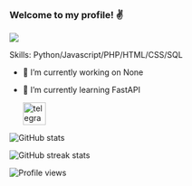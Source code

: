 ### Welcome to my profile! ✌️
![](https://i.imgur.com/2LykBPC.png)


Skills: Python/Javascript/PHP/HTML/CSS/SQL

- 🔭 I’m currently working on None
- 🌱 I’m currently learning FastAPI

  [<img src='https://upload.wikimedia.org/wikipedia/commons/thumb/8/82/Telegram_logo.svg/1024px-Telegram_logo.svg.png' alt='telegram' height='40'>](https://t.me/marple_tech)  

![GitHub stats](https://github-readme-stats.vercel.app/api?username=marple-git&show_icons=true&count_private=true&theme=radical)  

![GitHub streak stats](https://github-readme-streak-stats.herokuapp.com/?user=marple-git)  

![Profile views](https://gpvc.arturio.dev/marple-git)  
